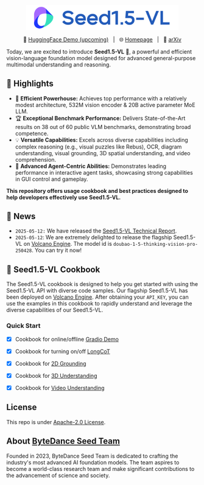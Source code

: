 <div align="center">
<img src="./assets/banner.png" width=400>
</div>

<p align="center">
🤗 <a href=""> HuggingFace Demo (upcoming)</a>&nbsp&nbsp | &nbsp&nbsp🌐 <a href="https://seed.bytedance.com/zh/tech/seed1_5_vl"> Homepage</a>&nbsp&nbsp | &nbsp&nbsp📄 <a href="https://arxiv.org/abs/2505.07062">arXiv</a>
</p>

Today, we are excited to introduce **Seed1.5-VL** 🚀, a powerful and efficient vision-language foundation model designed for advanced general-purpose multimodal understanding and reasoning.

## 🌟 Highlights
* 🧠 **Efficient Powerhouse:** Achieves top performance with a relatively modest architecture, 532M vision encoder & 20B active parameter MoE LLM.
* 🏆 **Exceptional Benchmark Performance:** Delivers State-of-the-Art results on 38 out of 60 public VLM benchmarks, demonstrating broad competence.
* 💡 **Versatile Capabilities:** Excels across diverse capabilities including complex reasoning (e.g., visual puzzles like Rebus), OCR, diagram understanding, visual grounding, 3D spatial understanding, and video comprehension.
* 🤖 **Advanced Agent-Centric Abilities:** Demonstrates leading performance in interactive agent tasks, showcasing strong capabilities in GUI control and gameplay.

**This repository offers usage cookbook and best practices designed to help developers effectively use Seed1.5-VL.**


## 📢 News
* `2025-05-12:` We have released the [Seed1.5-VL Technical Report](./Seed1.5-VL-Technical-Report.pdf).
* `2025-05-12`: We are extremely delighted to release the flagship Seed1.5-VL on [Volcano Engine](https://www.volcengine.com/product/doubao). The model id is `doubao-1-5-thinking-vision-pro-250428`. You can try it now!


## 📖 Seed1.5-VL Cookbook

The Seed1.5-VL cookbook is designed to help you get started with using the Seed1.5-VL API with diverse code samples. Our flagship Seed1.5-VL has been deployed on [Volcano Engine](https://www.volcengine.com/product/doubao). After obtaining your `API_KEY`, you can use the examples in this cookbook to rapidly understand and leverage the diverse capabilities of our Seed1.5-VL.

### Quick Start

- [x] Cookbook for online/offline [Gradio Demo](./GradioDemo)
- [x] Cookbook for turning on/off [LongCoT](./longCoT)
- [x] Cookbook for [2D Grounding](./Grounding)
- [x] Cookbook for [3D Understanding](./3D-Understanding)
- [x] Cookbook for [Video Understanding](./Video)


## License
This repo is under [Apache-2.0 License](./LICENSE).

## About [ByteDance Seed Team](https://seed.bytedance.com/)

Founded in 2023, ByteDance Seed Team is dedicated to crafting the industry's most advanced AI foundation models. The team aspires to become a world-class research team and make significant contributions to the advancement of science and society.
